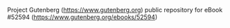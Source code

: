 Project Gutenberg (https://www.gutenberg.org) public repository for
eBook #52594 (https://www.gutenberg.org/ebooks/52594)
